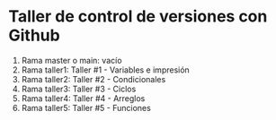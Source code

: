 # Taller de control de versiones con Github

1. Rama master o main: vacío
2. Rama taller1: Taller #1 - Variables e impresión
3. Rama taller2: Taller #2 - Condicionales
4. Rama taller3: Taller #3 - Ciclos
5. Rama taller4: Taller #4 - Arreglos
6. Rama taller5: Taller #5 - Funciones
